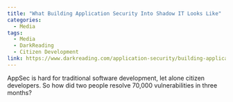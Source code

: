 ```yaml
---
title: "What Building Application Security Into Shadow IT Looks Like"
categories:
  - Media
tags:
  - Media
  - DarkReading
  - Citizen Development
link: https://www.darkreading.com/application-security/building-application-security-into-shadow-it
---
```


AppSec is hard for traditional software development, let alone citizen developers. So how did two people resolve 70,000 vulnerabilities in three months?

